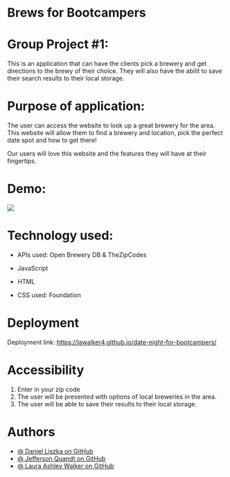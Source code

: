# Brews for Bootcampers

# Group Project #1:

This is an application that can have the clients pick a brewery and get directions to the brewy of their choice. They will also have the abilit to save their search results to their local storage. 

# Purpose of application:

The user can access the website to look up a great brewery for the area. 
This website will allow them to find a brewery and location, pick the perfect date spot and how to get there! 

Our users will love this website and the features they will have at their fingertips. 

# Demo:
<img src="./assets/img/mock-up.gif"></img>

# Technology used:

* APIs used: Open Brewery DB & TheZipCodes

* JavaScript
* HTML

* CSS used: Foundation

# Deployment

Deployment link: https://lawalker4.github.io/date-night-for-bootcampers/


# Accessibility

 1. Enter in your zip code
 2. The user will be presented with options of local breweries in the area. 
 3. The user will be able to save their results to their local storage.

# Authors
* <a target="_blank" href="https://github.com/DanielLiszka">@ Daniel Liszka on GitHub </a>
* <a target="_blank" href="https://github.com/Jefid">@ Jefferson Quandt on GitHub </a>
* <a target="_blank" href="https://github.com/lawalker">@ Laura Ashley Walker on GitHub </a>


